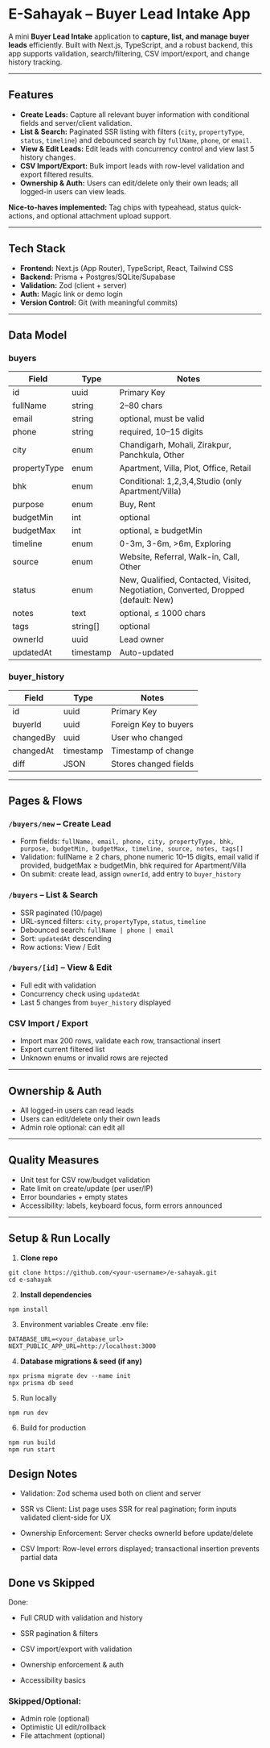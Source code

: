 # E-Sahayak – Buyer Lead Intake App

A mini **Buyer Lead Intake** application to **capture, list, and manage buyer leads** efficiently. Built with Next.js, TypeScript, and a robust backend, this app supports validation, search/filtering, CSV import/export, and change history tracking.

---

## Features

- **Create Leads:** Capture all relevant buyer information with conditional fields and server/client validation.
- **List & Search:** Paginated SSR listing with filters (`city`, `propertyType`, `status`, `timeline`) and debounced search by `fullName`, `phone`, or `email`.
- **View & Edit Leads:** Edit leads with concurrency control and view last 5 history changes.
- **CSV Import/Export:** Bulk import leads with row-level validation and export filtered results.
- **Ownership & Auth:** Users can edit/delete only their own leads; all logged-in users can view leads.

**Nice-to-haves implemented:** Tag chips with typeahead, status quick-actions, and optional attachment upload support.

---

## Tech Stack

- **Frontend:** Next.js (App Router), TypeScript, React, Tailwind CSS
- **Backend:** Prisma + Postgres/SQLite/Supabase
- **Validation:** Zod (client + server)
- **Auth:** Magic link or demo login
- **Version Control:** Git (with meaningful commits)

---

## Data Model

### buyers

| Field        | Type      | Notes                                                                              |
| ------------ | --------- | ---------------------------------------------------------------------------------- |
| id           | uuid      | Primary Key                                                                        |
| fullName     | string    | 2–80 chars                                                                         |
| email        | string    | optional, must be valid                                                            |
| phone        | string    | required, 10–15 digits                                                             |
| city         | enum      | Chandigarh, Mohali, Zirakpur, Panchkula, Other                                     |
| propertyType | enum      | Apartment, Villa, Plot, Office, Retail                                             |
| bhk          | enum      | Conditional: 1,2,3,4,Studio (only Apartment/Villa)                                 |
| purpose      | enum      | Buy, Rent                                                                          |
| budgetMin    | int       | optional                                                                           |
| budgetMax    | int       | optional, ≥ budgetMin                                                              |
| timeline     | enum      | 0-3m, 3-6m, >6m, Exploring                                                         |
| source       | enum      | Website, Referral, Walk-in, Call, Other                                            |
| status       | enum      | New, Qualified, Contacted, Visited, Negotiation, Converted, Dropped (default: New) |
| notes        | text      | optional, ≤ 1000 chars                                                             |
| tags         | string[]  | optional                                                                           |
| ownerId      | uuid      | Lead owner                                                                         |
| updatedAt    | timestamp | Auto-updated                                                                       |

### buyer_history

| Field     | Type      | Notes                 |
| --------- | --------- | --------------------- |
| id        | uuid      | Primary Key           |
| buyerId   | uuid      | Foreign Key to buyers |
| changedBy | uuid      | User who changed      |
| changedAt | timestamp | Timestamp of change   |
| diff      | JSON      | Stores changed fields |

---

## Pages & Flows

### `/buyers/new` – Create Lead

- Form fields: `fullName, email, phone, city, propertyType, bhk, purpose, budgetMin, budgetMax, timeline, source, notes, tags[]`
- Validation: fullName ≥ 2 chars, phone numeric 10–15 digits, email valid if provided, budgetMax ≥ budgetMin, bhk required for Apartment/Villa
- On submit: create lead, assign `ownerId`, add entry to `buyer_history`

### `/buyers` – List & Search

- SSR paginated (10/page)
- URL-synced filters: `city`, `propertyType`, `status`, `timeline`
- Debounced search: `fullName | phone | email`
- Sort: `updatedAt` descending
- Row actions: View / Edit

### `/buyers/[id]` – View & Edit

- Full edit with validation
- Concurrency check using `updatedAt`
- Last 5 changes from `buyer_history` displayed

### CSV Import / Export

- Import max 200 rows, validate each row, transactional insert
- Export current filtered list
- Unknown enums or invalid rows are rejected

---

## Ownership & Auth

- All logged-in users can read leads
- Users can edit/delete only their own leads
- Admin role optional: can edit all

---

## Quality Measures

- Unit test for CSV row/budget validation
- Rate limit on create/update (per user/IP)
- Error boundaries + empty states
- Accessibility: labels, keyboard focus, form errors announced

---

## Setup & Run Locally

1. **Clone repo**

```
git clone https://github.com/<your-username>/e-sahayak.git
cd e-sahayak
```

2. **Install dependencies**

```
npm install
```

3. Environment variables
   Create .env file:

```
DATABASE_URL=<your_database_url>
NEXT_PUBLIC_APP_URL=http://localhost:3000
```

4. **Database migrations & seed (if any)**

```
npx prisma migrate dev --name init
npx prisma db seed
```

5. Run locally

```
npm run dev
```

6. Build for production

```
npm run build
npm run start
```

## Design Notes

- Validation: Zod schema used both on client and server

- SSR vs Client: List page uses SSR for real pagination; form inputs validated client-side for UX

- Ownership Enforcement: Server checks ownerId before update/delete

- CSV Import: Row-level errors displayed; transactional insertion prevents partial data

## Done vs Skipped

Done:

- Full CRUD with validation and history

- SSR pagination & filters

- CSV import/export with validation

- Ownership enforcement & auth

- Accessibility basics

### Skipped/Optional:

- Admin role (optional)
- Optimistic UI edit/rollback
- File attachment (optional)
